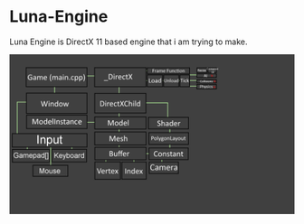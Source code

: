 # Luna-Engine
Luna Engine is DirectX 11 based engine that i am trying to make.

![Current Structure](Misc/EngineStructure.png)